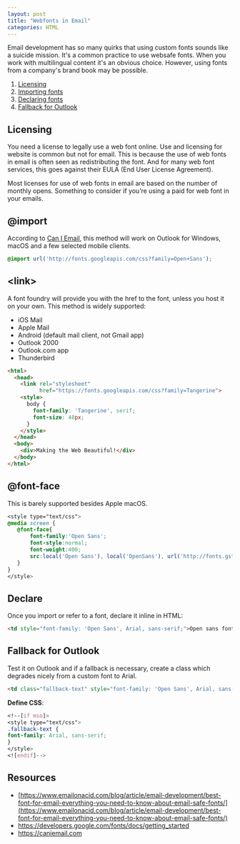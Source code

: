 ```yaml
---
layout: post
title: "Webfonts in Email"
categories: HTML
---
```


Email development has so many quirks that using custom fonts sounds like a suicide mission. It's a common practice to use websafe fonts. When you work with multilingual content it's an obvious choice. However, using fonts from a company's brand book may be possible.


1. [Licensing](#licensing)
2. [Importing fonts](#@import)
3. [Declaring fonts](#declare)
4. [Fallback for Outlook](#fallback-for-outlook)

## Licensing

You need a license to legally use a web font online. Use and licensing for website is common but not for email. This is because the use of web fonts in email is often seen as redistributing the font. And for many web font services, this goes against their EULA (End User License Agreement).

Most licenses for use of web fonts in email are based on the number of monthly opens. Something to consider if you’re using a paid for web font in your emails.

## @import

According to [Can I Email](https://www.caniemail.com), this method will work on Outlook for Windows, macOS and a few selected mobile clients.


```css
@import url('http://fonts.googleapis.com/css?family=Open+Sans');
```


## &lt;link&gt;

A font foundry will provide you with the href to the font, unless you host it on your own. This method is widely supported:


*   iOS Mail
*   Apple Mail
*   Android (default mail client, not Gmail app)
*   Outlook 2000
*   Outlook.com app
*   Thunderbird

```html
<html>
  <head>
    <link rel="stylesheet"
          href="https://fonts.googleapis.com/css?family=Tangerine">
    <style>
      body {
        font-family: 'Tangerine', serif;
        font-size: 48px;
      }
    </style>
  </head>
  <body>
    <div>Making the Web Beautiful!</div>
  </body>
</html>
```
 

## @font-face
This is barely supported besides Apple macOS.

```css
<style type="text/css">
@media screen {
   @font-face{
       font-family:'Open Sans';
       font-style:normal;
       font-weight:400;
       src:local('Open Sans'), local('OpenSans'), url('http://fonts.gstatic.com/s/opensans/v10/cJZKeOuBrn4kERxqtaUH3bO3LdcAZYWl9Si6vvxL-qU.woff') format('woff');
   }
}
</style>
```

## Declare 
Once you import or refer to a font, declare it inline in HTML:

```html
<td style="font-family: 'Open Sans', Arial, sans-serif;">Open sans font for all!</td>
```


## Fallback for Outlook

Test it on Outlook and if a fallback is necessary, create a class which degrades nicely from a custom font to Arial.


```html
<td class="fallback-text" style="font-family: 'Open Sans', Arial, sans-serif;">Open sans font for all!</td>
```

**Define CSS**:


```css
<!--[if mso]>
<style type="text/css">
.fallback-text {
font-family: Arial, sans-serif;
}
</style>
<![endif]-->
```



## Resources

-   [https://www.emailonacid.com/blog/article/email-development/best-font-for-email-everything-you-need-to-know-about-email-safe-fonts/](https://www.emailonacid.com/blog/article/email-development/best-font-for-email-everything-you-need-to-know-about-email-safe-fonts/)
-   https://developers.google.com/fonts/docs/getting_started
- https://caniemail.com
